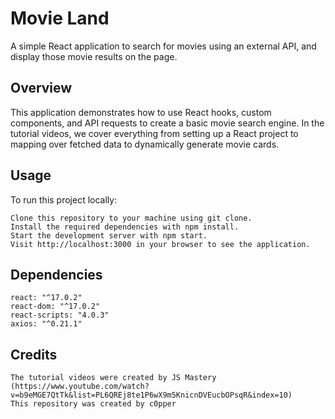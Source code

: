 # Movie Land

A simple React application to search for movies using an external API, and display those movie results on the page.
## Overview

This application demonstrates how to use React hooks, custom components, and API requests to create a basic movie search engine. In the tutorial videos, we cover everything from setting up a React project to mapping over fetched data to dynamically generate movie cards.

## Usage

To run this project locally:

    Clone this repository to your machine using git clone.
    Install the required dependencies with npm install.
    Start the development server with npm start.
    Visit http://localhost:3000 in your browser to see the application.

## Dependencies

    react: "^17.0.2"
    react-dom: "^17.0.2"
    react-scripts: "4.0.3"
    axios: "^0.21.1"

## Credits

    The tutorial videos were created by JS Mastery (https://www.youtube.com/watch?v=b9eMGE7QtTk&list=PL6QREj8te1P6wX9m5KnicnDVEucbOPsqR&index=10)
    This repository was created by c0pper
